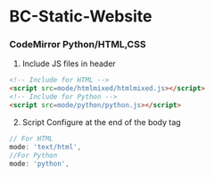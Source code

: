 # BC-Static-Website


### CodeMirror Python/HTML,CSS

1. Include JS files in header

```html
<!-- Include for HTML -->
<script src=mode/htmlmixed/htmlmixed.js></script>
<!-- Include for Python -->
<script src=mode/python/python.js></script>
```

2. Script Configure at the end of the body tag

```javascript
// For HTML
mode: 'text/html',
//For Python
mode: 'python',

```
